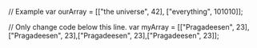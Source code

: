 
// Example
var ourArray = [["the universe", 42], ["everything", 101010]];

// Only change code below this line.
var myArray = [["Pragadeesen", 23],["Pragadeesen", 23],["Pragadeesen", 23],["Pragadeesen", 23]];


